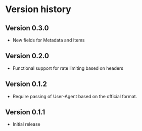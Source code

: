 # Version history

## Version 0.3.0
- New fields for Metadata and Items

## Version 0.2.0

- Functional support for rate limiting based on headers

## Version 0.1.2

- Require passing of User-Agent based on the official format.

## Version 0.1.1

- Initial release

